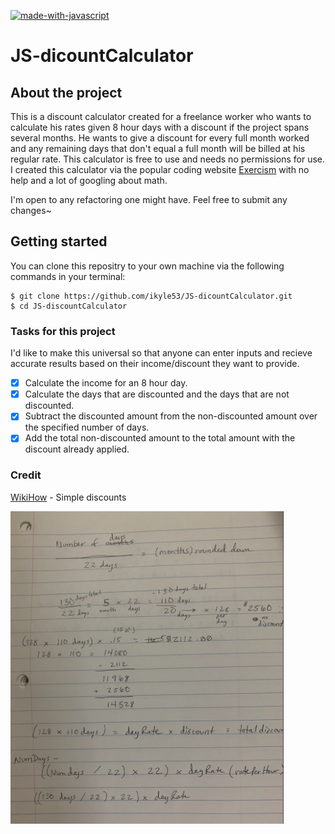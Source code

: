 [![made-with-javascript](https://img.shields.io/badge/Made%20with-JavaScript-1f425f.svg)](https://www.javascript.com)
# JS-dicountCalculator

## About the project  

This is a discount calculator created for a freelance worker who wants to calculate his rates given 8 hour days with a discount if the project spans several months. He wants to give a discount for every full month worked and any remaining days that don't equal a full month will be billed at his regular rate. This calculator is free to use and needs no permissions for use. I created this calculator via the popular coding website [Exercism](https://exercism.org/dashboard) with no help and a lot of googling about math.  

I'm open to any refactoring one might have. Feel free to submit any changes~

## Getting started  

You can clone this repositry to your own machine via the following commands in your terminal:  

```
$ git clone https://github.com/ikyle53/JS-dicountCalculator.git  
$ cd JS-discountCalculator
```


### Tasks for this project  

I'd like to make this universal so that anyone can enter inputs and recieve accurate results based on their income/discount they want to provide.

- [x] Calculate the income for an 8 hour day.
- [x] Calculate the days that are discounted and the days that are not discounted.
- [x] Subtract the discounted amount from the non-discounted amount over the specified number of days.
- [x] Add the total non-discounted amount to the total amount with the discount already applied.  

### Credit

[WikiHow](https://www.wikihow.com/Calculate-a-Discount) - Simple discounts

<picture>
  <source media="(prefers-color-scheme: dark)" srcset="img.png">
  <source media="(prefers-color-scheme: light)" srcset="img.png">
  <img alt="Pen and Paper workout" src="img.png" height="500px">
</picture>


